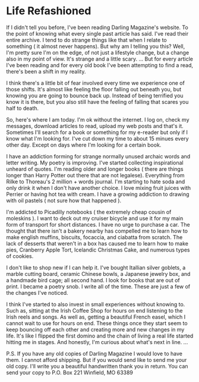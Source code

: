 Life Refashioned
=====

If I didn't tell you before, I've been reading Darling Magazine's website. To the point of knowing what every single past article has said. I've read their entire archive. I tend to do strange things like that when I relate to something ( it almost never happens). But why am I telling you this? Well, I'm pretty sure I'm on the edge, of not just a lifestyle change, but a change also in my point of view. It's strange and a little scary. ... But for every article I've been reading and for every old book I've been attempting to find a read, there's been a shift in my reality.

I think there's a little bit of fear involved every time we experience one of those shifts. It's almost like feeling the floor falling out beneath you, but knowing you are going to bounce back up. Instead of being terrified you know it is there, but you also still have the feeling of falling that scares you half to death.

So, here's where I am today. I'm ok without the internet. I log on, check my messages, download articles to read, upload my web posts and that's it. Sometimes I'll search for a book or something for my e-reader but only if I know what I'm looking for. I've cut down my time to about 15 minues every other day. Except on days where I'm looking for a certain book.

I have an addiction forming for strange normally unused archaic words and letter writing. My poetry is improving. I've started collecting inspirational unheard of quotes. I'm reading older and longer books ( there are things longer than Harry Potter out there that are not legalese). Everything from Rilke to Thoreau's 2 million + words journal. I'm starting to hate soda and only drink it when I don't have another choice. I love mixing fruit juices with Perrier or having hot tea with cream. I have a growing addiction to drawing with oil pastels ( not sure how that happened ).

I'm addicted to Picadilly notebooks ( the extremely cheap cousin of moleskins ). I want to deck out my cruiser bicycle and use it for my main form of transport for short distances. I have no urge to purchase a car. The thought that there isn't a bakery nearby has compelled me to learn how to make english muffins, biscuits, focaccia, and ciabatta from scratch. The lack of desserts that weren't in a box has caused me to learn how to make pies, Cranberry Apple Tort, Icelandic Christmas Cake, and numerous types of cookies.

I don't like to shop new if I can help it. I've bought Itallian silver goblets, a marble cutting board, ceramic Chinese bowls, a Japanese jewelry box, and a handmade bird cage; all second hand. I look for books that are out of print. I became a poetry snob. I write all of the time. These are just a few of the changes I've noticed.

I think I've started to also invest in small experiences without knowing to. Such as, sitting at the Irish Coffee Shop for hours on end listening to the Irish reels and songs. As well as, getting a beautiful French easel, which I cannot wait to use for hours on end. These things once they start seem to keep bouncing off each other and creating more and new changes in my life. It's like I flipped the first domino and the chain of living a real life started hitting me in stages. And honestly, I'm curious about what's next in line. ...

P.S. If you have any old copies of Darling Magazine I would love to have them. I cannot afford shipping. But if you would send like to send me your old copy. I'll write you a beautiful handwritten thank you in return. You can send your copy to P.O. Box 221 Winfield, MO 63389
